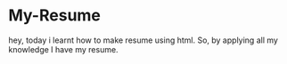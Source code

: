 # My-Resume
hey, today i learnt how to make resume using html. So, by applying all my knowledge I have my resume.
